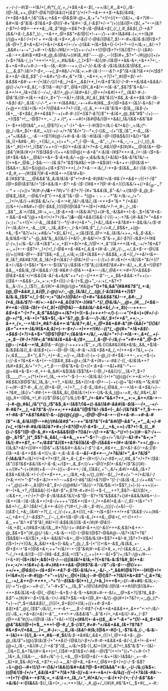 +:-*(_-(_--#(*_$--+!&)+!_#(*(_((_+_/+$&+&+-$(_-++/&!_#__&*(/_/&-(@-)&_++_@$?-@&?(@(&&((*_(_&$"(/+(+?-+&*-*+$_-+&_$(/&#&;(*+$&+&&+;_)&"((&*+;+&_&_+-@&$(#-@+_&;+"+"+!(+(/(*--()&)+_-&+?(#--&#+!&-$"&!&-$?&&+$-@((_(-#+"&#+:-$_(-&$?+(-_+"(*+)(___(&(@+:($(_+"+-+(&?(-$?+(-#_$+--*++&;_/&_$"_#_@-_+$&?+$-/&*-@&&+$(_(/_)_#_$&$(_()-+&?(&&/+&-)_&&?_)(-_-+&++_@+$&"+*&!_@((+!_-+--/_)-+-#+(&*&#&*-)+;++(&_(_#(/(@+*+&_(-)+_($+!+*+$_(&-&:+$++_&-/-&((-(-@&((@&?_$_)-+-#+/&)&:&$(@($_$+?(&-@+?_$_+&+&)+(+*&+_(+&&+(+-/+-(/(&&:+(_&+$&+()-(+)+?-+((+/&;+;_&(-+?_&&#+-+-+"_)+#-+(-&$_(-/_#&(+:+(_(_)+*+*-/+/_++!()_@($+?+!(&()$?+-(/-(_&_#(-+*&:-++;&#(&+#_$+#_@_&(@&/+((#(&_#$"_----@-_-*-)($(#+_$?+"-/_#(@(/(+(+(+_$+?&&-/_(+"+*+!++(/_+_#&/&&-_(_(*$?--&)(_(#-/(&_@++&&-&+;+&+*+?+:_-&*+_+&+#+/+#-)-_-+&*-*-*(_&;-#(#---++;()+/-)(-&/&-&_-/&)&(&_&(&!_@&$_+--(___&;$?-)&!+?-$+_--+(_$+#&/-/+)&;+:+#-(&-_)--_--_&?-+$"(&+/&?(&+*(*($$?&++$___/-(&$_$$"-(-+&#+*()-#+;&"+?&-_+&*+;+;+?()+"_#(@+$(-+!-&&$&+&#-+-*-(+)&(-/(/(+&;_)+&+__&&(+*_)+/&*$"&((/-)-#-+_+&/&&+&_&&/-@((-/+/_++$_&(_--$?_)&--#(/-_$"_@&+(@(_&*&!+:+(&-&"_$&?$"&+&/--&*+!+*_)&+()&:(--/+/_-&!(+_@-/-)&#+&(-_@++(*&#(++?__(&&!-#-)-@&"&/(#-*(&+-+&(+_$+"(--+&)+;($(&_#(_&(_$&"&((/+$&_&-&*+$&:(#_-(&-+&$(-&)-_&)&:-/-/-*_+-+-*(&&#&/_-+-+#+#(#&__$+)_@+&&+-(&)_/-*&_+&(___-*-*_#(+_@_++:((&)+_(&-+(*+?(@&&_++?+!-)($_-((_&_+-++(&"&!&*-$(&__(&_$-(+(&+__-$+$&(_#+*&$&?-*-+_(+#-#-)(*(+((&?-*&?(/$"+-&)&+_@_$&"_#$"-/+)---_+)($$"+!__-@$?++_$_--_-)+/(*_/+-+$_#_(+(&#_@&/(@++&*&)_)&/(&&+&*&"&#(+-$+*(@(&&"_++/_@$?(/+;+"-)+"-&+--)-#($()+/&:(-&?+&()-_+/&;(*-@_/-/&*_$_(+-&#__+)((-+(-+/+?&"&(+"(--*+;(_-((*_&__-(+"($_(&"_+-&__(&-_+"+/&&&-__-&--+!$?(#(@-/+#-&-&-)&:-#(&(_&:-@-*(@&$&(((+&()+"&#(&_((+&#&-_#(-_+((&/_+_+(++*-_+*_(-@--&__-&"_-_/+-+&_-_-+__(-/_(()_&(&+"_#((+!+!_)($&"_/+++((-+$(/++&(&:&!+?+&-(_#&)(@+$(#(#+__@(&_(&+-@-(_$&"(#(&(#+)+?($($&$-/_(++_+&!(@_@(_+-&+&"+:&)&-(#$?+++:&_(+-(&-($_+&-(#+$&-&&+__@&(++&+-$_-&*&;&/-+_@-*+;&*&/&:&;(+&)&)+$&-&?&?&/-+((+*&+_@&:_(-$&----*-)&:&?+"&*$?&#&(-*(#-+&$(#(-+&+*++-(_@(_&!&+-*($&&+-_&()+$_)(@((+*(/&+$?((+++)_(+?+&--+:&/_)-*+&-$(&&__&(-(*(&-)_(_/_#-*+$_#_+--(#($&?(#_-_&+#(&+-+((_&!_#+*&!-*&:_)_#_$$"&:___@&&&"&_&/&!&)&-$"+!+#_+&___-#(#&!+/&-_#&:(++&&+-/((+!-)$"(@+$_@(&$?&(+"($+&&/&+-_$?-+&-($-((#&++?_@-#-&+)_(()_/_&&/++(/+&($_@-_+?-*+-($+)_)+"_#(#-__/-/&__++?_#(_+"(-$?+?(-(#+"&&&(&_$"-_&/-_+/(*&!_@-$_@_$-@&$_)&#_--@&/(*$"(-++&;&"_)&$-@-*(@+:---*$"&:+/&*-+_/+"-__)+!+/&/(-+#($&:&/+/+;-&+:+#_)&!-/&!&)_(&-+++$+"&$+*($+&&)(*(/&++/+#&#+*(-_@(-_$&$_)(((@(@(&&"++($+(+#&/+?-*_#-_(-_)&-_$&"__&:+/($&_(#-+_+-_($-&++&-+(&*&:_#(*()+_(#-$_-&(&#++(-&-_$+)&"_#+&_-+:&&_$-$&*&"(@+_+&+!+/+?+/&*+"(__&--(__&+&&(()&&-(-)(*(-+;-*+?&*-)_#-_&*&?+"+&&+(*+;($+:$"+*+!((+:-/_-&__(&$&"(--*((-#+)+&+"-_(+&)_/&&++&?&#++-$&/&/+/_$-#(+-(&;&(++_-&__((#_-_)&_&$+;-_(*-&+(_#&;$"_(_/-/+#_/_$_$&+_+(@-*&_-$+"&?_/+(+;+#&/+"+$(_&)+(__+;(&($($_@+:+&_(&!&/+++_+&_$-&&;-_&;&!&$+!&"+"-@_&&"&;_&((&/(-(+&!(-_#-&&!+!+:$"&*-+_&(-$?((-/&$+*_(+!_#_&(/-)+;_)+/&:-&_/-/&$+$(&$"+:+_+$(++$(*+&_)(@+:+_&"((&+++(&+&_-+/+?&*&?+-_+(*-+-$$?+-_)+(+!_(-@&*+&-#&*(_&;&+(#-&-_(#_/(-__+/_&+$-+-@(/&((/+((/_#_&-@+--$$"($&;+$__(_+/&;+;($+(&$&*-/-$&$&_+;&+((_/++&!+!&+-#_)&?_#&#&?(#_&_)&(+$+(&&(*-)-@&*(*((-_+--(-/(+_(-#-/&*(++/&)(&+"&$(+(($?&+_/-/&&-(+$&(+"&*-+-$((&"(*_(-/&$(&+?$"&;(/_/&#$?&#+#+-&)_+_#_&+!(@$?&&__+$&/&_($+!&&&:_/-)_$-#&#-)-@&+-+&*---/&/_@&++:+#+?(+&$&$-@&$+&&:_+_/+!&&()&-&(-*&_+_&/&"_++*_+(_--_(_)+*+:$"--_+_$_&_+&&&:+?_++(+*-(($&+-+&&&-_/+_+:+;+$+((*((-/-&-)+$_@+"_-+:+(_+&?+?&__&-/(+_)_($?_/__&/(#(*-&(#_@_/(@+*_#_&_@__+"()+?&;&_&"(#&#&?$"(_+:&;(@_@+&&#_)_&(@_(-@(/+/-_-@_(&/&)_/__(@_(-&($(#&*+)_)$?&/&:&_($$"+/_(-$(-+;+"(&_(+)(@&(+-()+#+"&&&$&?&)--+_&#-__)(*&_(&&/$?(--#_/+:-*+&(++&_&()$?(*-)(#&"-*(/_@&/&/-__@+_(#___(+$&:-#++&:-(((&-(*_$(+-(+(_$(+(@_@&)-_--&$&(&/-&&*&(_/-+_$_)(---+++_--&$+&+"-)+?+_&;$"_&&(_@_++/&?+)+$((-$&*-)+++*+!-_+/_)-(---_+"(*&_+)+(_#+/-(-@-+(*_$_+&-+(+"&$+$(_-&+"&?_@_$-*&-_--/_)-/&/_$+!++&"_++;-_-&++_(+_--+!&:(*_#&?-&&*+:&"&/&?+;&!_+_@+$&+&#-*&"_(_#-(&_&(+"()()&!(&+"+++*-)&/_#(&+_&;&)+_(-_+-$+/--+)+++!(#(--((*(_-@(#+"+!&+&$(-+$&$-(+?_/+&+$+"(@$?_@$?+;(&&!&*+/&/_-+/&)+"+!-(-*(&-*-_&*(__+(-_+_$--(#-)+?(#+;&"_#&!_&(&+&&-&;($+____)_&-@-(-/&;(-+"+#+*&"_@-$-*(@___+-*(__+&&--+!&_&__@&--#(@-(-++++*_+_/$"_+_/&:()()&#&((#&*&!&;_&&_+$_)&-&/&$&(&((_&-&!&$+_($+$---@-@-(&;-#_-&-_+_)(&+$&*&_(_+(+*+&+?&)_+-(+(+;&$_____$+"(_&?-_+)+-&:_+((-+_(&$-/(_-)+-(*-@_)(*-#+$&:-++-_++;+$-(+(-/_/-&+?&*&+-_&+(+-+_(($&#_$&_+*_@+;(_&?_-&+(#+-_+-#&:_(-_((_-&)&*(&+*+?(*&#_+&$(_&/+"+?-_+*_$---_-@&"&+&-()+/_(+:&*&--_+&(_+#&"-*_+-_-@+#&+_&-$+:-#_++-&_&#(+&$(&&:($$?&*-(-@_/+&&((/(/__(&+?_$+?($____(*--_+(*(*(*+!_(&_-*+!+"-$-)--+:-(&!&:&(-)+!+"(@(@_(+:++&:+!+;-(-#&$&)($_@$"&(_)&_&-_++?_+&)&)_$&+_(((+&-@+_-$-(-$+(-@+"&(+#&:+"&;_#_/&"(-_+(#-*-*$?-#-_&_((_@+&-@_-+)+?___(-$-$_/&#+(_@&&_+--+)&+-&+$&/+)--+?&#__(&(/+"-#_#-)++-(&$&_&(_@&)&:(*(++-(/&-&;&_(@+-+#_-&/_#&*(_&!(@_#+-(@&_+!_#-)(/$"_@&_($_/(/$"(/&;(/__(-$"_/+-&#+"&&+?++__+:+_&++/(&-+---)-#-@_#&(_/&"(*()_/$"&$_&+:(&$?_/_)&_+((-_&&!_)&#-&&#(&-$(&---(+__-+/-#-#&?+__)_+&?$"&-_/_(+++;+++&&_&"(@$?&!-/&$+(-*_&(*-/_(&?&_$"+?_$-+_-+-+!-#&-$"+&$?&#&!(-_&-*_-(@(@($_((@-_+$-@_@-@+_&-+--((++&-#--+#-_&*-#_($"+:&_&!&)(@--+#(/(#&(&#$"+:-++"&!$?&"(+&"&#(@-&&"+_+*__&;+)-#(+(_+!&!+#-#&/&(&)&?+#+;(+$?(@+/(-&*_$-__/__+&_++(-/$?+!-$_((__#()-/-$$"(@-@-&_#++&*&&&$(@+?()_&(+-/()-_++&"&;-*(/+!-)+)(#--&?-/+--@-_&?$"_)(*_$$?-&_&&(_--&+&__+++"-$__+?-_-@+/+"_/&/(__/--&)-#+"&_+;+"_(&/(*-#++$?_+-*+/&$$"&)($++&?&*((&(_&-@-/(&&&++(#+:&!&#-*_++/_@__++((&;&?_+&!+(()_#++(@&"+/&?_&&#+:&&_/+*(-$"(-&+_#&*+__$_/+&_(-&_(_/-+&;()_$-((&-*&-&++$_&-&+!(/+;&-+;&-&:&-&__-_-&(-+_$+*--_/+?&)&!+"_&+?&)$"_(-)&&_/&?__+/&)+!_/+&+?+!$?_(&+_&-(_$+-(#+!(/-/+(-#_$+;+/_#&_&"+)+?+:($&:_(&"()$?&$+&&/(&+)-&_-&;+/($+-_&_$+/(/+$+$-@((+$(*-&&/+($"&*(/(#(-++_/(#+*_-(+(#(#(+_&---)+_-(((+_-$+*+;-)&_((&&(_+"-_&/+;&#(++&&_(&+?&$&+&)&/&:+!-(-/(++$+++_+-_/&#_+&;+/()_((#(--$(__)+#+(+"-+(+&)&/-)(+&;+*+!+"-*$"+$+:&)+++!--_-+_&$+)-#&"(&(+&?(@+"((-(-(&(&-&_(-(++#&"----+"_@((+#--_&(@(+&"_$+/-((@_#&(+"(&_)(/-+$?($&/_$&:+!+$$?_(+)-)(-+++)(+-#--(+&_+?_/($&&&(-((+&#_-$"+;$?_#-#+#+((-+$-(___++?_$&?--&)_)($(*_--/&&+*_-+(-)+?-@-$-/&!&&&?&)(+&"_@--$?+?&"&$_&&?_+()_#+&&_&/&#&+-/_--(&++)&:-)&*-(&;&++)+&-/+++*+"($&*+(&+-)_)++&#(+&;&--/_$(_-+(&+"+?&*_&+!-/__&!-)_$&!+!_&+*-&(/(-(*(#+!_)-/&-_$-#(+_$($($()(-($+*&(--(/-((*&$-)_+&;_(&#(-+?(_(_-(_)(-(++_&*((((_+&:-+(&+$(++_+!++&"(&&$-/++(#&-+/_+&*-(_)--&$$?-__(--_(_#+!(&-@-/&-&_(*+*&;_@&+(_+!-((++!--&__++"&!-*$"$"&!_#&!+!(-&$&(&(((&-&+(#(#-@&!(--)&;+$(_+/(#&$+)&/(&___#+?(*(/-)___+-#&#-&++_/(/-&_((+++&;&$(*&++:-@_$&+_$+"(#_@(/-)&:-_+&-&--+(()-(-@&!(@$?-@&#_@-_-/&?+)&?+?&"($&$&!++&)($(*_+&+-&&)&?+&+:_@+)($&/&:(#+$$?+*&!-#_)$?+?+#&*+!(*($+)+/+)()&;_&_&&!++&+((-&&;+*_@_/_$-(+"((+!&*+-&$_/&(&&_+-@+$+:+"&+(@&+_&+;+_+"+(&)+_-+-)$"&#(#-*&:((+#_+_+(-(&&;&(_/_+_&-*-/_/+*&;&!($_--(()-_(#&-&$_$_(&;+!(*$"+;(_++(*+--&(+$"_)+;_/&?-/_@+/_#---(+&+#(__-($+/&(+;&$(+((-/---(((_)&(&!_+&!&;+?(+&?&_-_&:$?&#_$(++_&:(++;+/+:+!&#+(-_&*-#+)_#&+++&&-@(#$?&:&--/$"-/_&-$---@(/++-++/++_@&$_/(_+*-*(&+$(*-*&?-$-*($(-&!&/++_-&/-_-*_&&#(@&?(*--(#(@+!+(+!&#+/(+-#-#(@-*+"-+(/(/+;_@(+((&;(--#-@()$?_-+?(_&)(*&_+$$"-(_&+?&;(__-+)_&++()-*+*+_-*+"(--$_(&&-$(*+)_/_/+&_)+++$+;-/_/_--#+#__&-&)&;+;-_(((-+*(+_@+:-*+#-$(/_-$"+"-#+*$"+__(&_$"+*(@()&#_@&:(@(&___-_++#(@($((&#+-+++$&(&)&+&-_@(_-@&)-*-&+$-/-&-$-+&#(#+#-+-&(_+__@+&+?(/$?&_&$-&$"-+(#(#+:-$+!_/&:&:-(+/-#&?+$&:-*&+(@_#+-&/()-@(#+(+?&?+;+;_@_)(*-*+)-+(*_$+)&*&&_$(/__()(((*_$+$(/(*((&;+((++#-$+_&-&$(*&"_@(_($$"-/&/(/_+-*-&+-___$-$($-#$?-(+&+*&*&&&*+_&*+"+:+!-/&/-(((-/&_+;+&+&(+&(+-&"__+*+!-*-/&&&!&"-_&"&+(+_+&*&)(/-#+_(-$?(@++&"_#()_)+/(@(&-)&*+"+&(_-_+!()__(+(#&!(+-_&_+((*_$__&:+"-&+"+*()(-+&_$+!&?_@&"&*&)(@+)+$__+*+!-@-#_/_$-/_/$?_#+#-*+/&&+&&_(&+?$?&?_#&*+$+/(+&&___)+__#-)+:-__$_/&*-_(&&!-#(_&;(@&+-#()-)_-$?&:&_(-_-&:&:-+-)&)++-)(/(_&-+*_#&--#_$__&!&:_$-*&#&/_&&*_(((+!_@++&+&-_@-@_(&)$"_+(@(_($(&($-)+"+*&((-(@&)_)_/-$+/+#-#-*&&&*&-&(-)_&+!+-&*+!(@+)_/&-_+&)(#-/_(-+&"$"($__+/&/+$_$-)(_&)+((#_)(_&?+!_&$"&:$"+:-(&)-_()&+()_&+?&/(#+:&*+)+!_(($_#-*$?&$+/-#&--@(_$"(++!+"((+*-/+#-(+?_)&+_&_((&&--__-&#+/&"-)-)_+&__@+$(@_+&(_$-$+:&_+_+(&!-)&$&/-_+--#-_&)+#_$&*-#(/+&_+$?+;+(-+__&!-@+&_+&*+/_@&*+$+)+*(/-/-$-&$?+&+__@()-_-#+!(/()-*-$($_)&/+!_&&((/&#+&&?_@-$+#()&&&"+:&-_-(/-/&;(/&$+:((_@&!($-(+/+*_&&(&*$"+?(&+?&-(_(/+_&:+*-+_&+/+-&/&*(_($-((-($+?&(_&-#&:-*--+(+?_(-@&+-+$?&;+_+:&!&++_(&_/+*_#(*&/+;--&:(*+)-(+;-(-)-&$"&&-+&/&*(*-_+:()(&__&&-$(/_(&+(*_-+;+*+(&/_-_#_@+/_/(#(#_#&"&*(__$+#(__+-#_:_:
